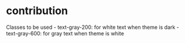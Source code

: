 # contribution

Classes to be used
    - text-gray-200: for white text when theme is dark
    - text-gray-600: for gray text when theme is white
